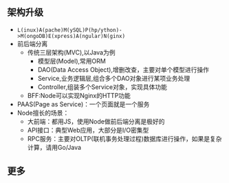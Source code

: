 
## 架构升级

- `L(inux)A(pache)M(ySQL)P(hp/ython)->M(ongoDB)E(xpress)A(ngular)N(ginx)`
- 前后端分离
	- 传统三层架构(MVC),以Java为例
		- 模型层(Model),常用ORM
		- DAO(Data Access Object),增删改查，主要对单个模型进行操作
		- Service,业务逻辑层,组合多个DAO对象进行某项业务处理
		- Controller,组装多个Service对象，实现具体功能
	- BFF:Node可以实现Nginx的HTTP功能
- PAAS(Page as Service)：一个页面就是一个服务
- Node擅长的场景：
	- 大前端：都用JS，使用Node做前后端分离是极好的
	- API接口：典型Web应用，大部分是I/O密集型
	- RPC服务：主要对OLTP(联机事务处理过程)数据库进行操作，如果是复杂计算，请用Go/Java

## 更多

